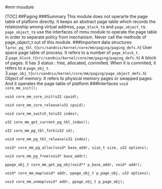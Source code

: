 #mm moudule

[TOC]
##Paging
###Summary
This module does not operarte the page table of platform directly. It keeps an abstract page table which records the relationship among virtual address, `page_block_t`s and `page_object_t`s. `page_object_t`s use the interfaces of mmu module to operate the page table in order to separate policy from mechanism.
Never call the methods of page_object_t out of this module.
###Importent data structures
1.`proc_pg_tbl_t`(`src/sandnix/kernel/core/mm/paging/paging_defs.h`)
User space page table of process. It refers to a number of `page_block_t`.
2.`page_block_t`(`src/sandnix/kernel/core/mm/paging/paging_defs.h`)
A block of pages. It has 3 status : free, allocated, commited. When it is commited, it refers to a `page_obj_t`.
3.`page_obj_t`(`src/sandnix/kernel/core/mm/paging/page_object_defs.h`)
Object of memory. It refers to physical memory pages or swapped pages. And it operates the page table of platform
###Interfaces
`void core_mm_init();`

`void core_mm_core_init(u32 cpuid);`

`void core_mm_core_release(u32 cpuid);`

`void core_mm_switch_to(u32 index);`

`u32 core_mm_get_current_pg_tbl_index();`

`u32 core_mm_pg_tbl_fork(u32 id);`

`void core_mm_pg_tbl_release(u32 index);`

`void* core_mm_pg_alloc(void* base_addr, size_t size, u32 options);`

`void core_mm_pg_free(void* base_addr);`

`ppage_obj_t core_mm_get_pg_obj(void** p_base_addr, void* addr);`

`void* core_mm_map(void* addr, ppage_obj_t p_page_obj, u32 options);`

`void core_mm_unmap(void* addr, ppage_obj_t p_page_obj);`


